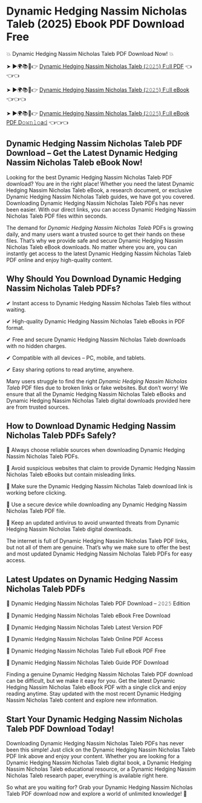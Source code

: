 # Dynamic Hedging Nassim Nicholas Taleb (2025) Ebook PDF Download Free

💥 Dynamic Hedging Nassim Nicholas Taleb PDF Download Now! 💥

➤ ►🌍📚📱👉 [Dynamic Hedging Nassim Nicholas Taleb (𝟸𝟶𝟸𝟻) F𝚞ll PDF](https://getpdf.xyz/dynamic-hedging-nassim-nicholas-taleb) 👈👈👈


➤ ►🌍📚📱👉 [Dynamic Hedging Nassim Nicholas Taleb (𝟸𝟶𝟸𝟻) F𝚞ll eBook](https://getpdf.xyz/dynamic-hedging-nassim-nicholas-taleb) 👈👈👈


➤ ►🌍📚📱👉 [Dynamic Hedging Nassim Nicholas Taleb (𝟸𝟶𝟸𝟻) F𝚞ll eBook PDF D𝚘𝚠𝚗𝚕𝚘a𝚍](https://getpdf.xyz/dynamic-hedging-nassim-nicholas-taleb) 👈👈👈


## Dynamic Hedging Nassim Nicholas Taleb PDF Download – Get the Latest Dynamic Hedging Nassim Nicholas Taleb eBook Now!

Looking for the best Dynamic Hedging Nassim Nicholas Taleb PDF download? You are in the right place! Whether you need the latest Dynamic Hedging Nassim Nicholas Taleb eBook, a research document, or exclusive Dynamic Hedging Nassim Nicholas Taleb guides, we have got you covered. Downloading Dynamic Hedging Nassim Nicholas Taleb PDFs has never been easier. With our direct links, you can access Dynamic Hedging Nassim Nicholas Taleb PDF files within seconds.

The demand for *Dynamic Hedging Nassim Nicholas Taleb* PDFs is growing daily, and many users want a trusted source to get their hands on these files. That’s why we provide safe and secure Dynamic Hedging Nassim Nicholas Taleb eBook downloads. No matter where you are, you can instantly get access to the latest Dynamic Hedging Nassim Nicholas Taleb PDF online and enjoy high-quality content.

## Why Should You Download Dynamic Hedging Nassim Nicholas Taleb PDFs?

✔ Instant access to Dynamic Hedging Nassim Nicholas Taleb files without waiting.

✔ High-quality Dynamic Hedging Nassim Nicholas Taleb eBooks in PDF format.

✔ Free and secure Dynamic Hedging Nassim Nicholas Taleb downloads with no hidden charges.

✔ Compatible with all devices – PC, mobile, and tablets.

✔ Easy sharing options to read anytime, anywhere.

Many users struggle to find the right *Dynamic Hedging Nassim Nicholas Taleb* PDF files due to broken links or fake websites. But don’t worry! We ensure that all the Dynamic Hedging Nassim Nicholas Taleb eBooks and Dynamic Hedging Nassim Nicholas Taleb digital downloads provided here are from trusted sources.

## How to Download Dynamic Hedging Nassim Nicholas Taleb PDFs Safely?

📌 Always choose reliable sources when downloading Dynamic Hedging Nassim Nicholas Taleb PDFs.

📌 Avoid suspicious websites that claim to provide Dynamic Hedging Nassim Nicholas Taleb eBooks but contain misleading links.

📌 Make sure the Dynamic Hedging Nassim Nicholas Taleb download link is working before clicking.

📌 Use a secure device while downloading any Dynamic Hedging Nassim Nicholas Taleb PDF file.

📌 Keep an updated antivirus to avoid unwanted threats from Dynamic Hedging Nassim Nicholas Taleb digital downloads.

The internet is full of Dynamic Hedging Nassim Nicholas Taleb PDF links, but not all of them are genuine. That’s why we make sure to offer the best and most updated Dynamic Hedging Nassim Nicholas Taleb PDFs for easy access.

## Latest Updates on Dynamic Hedging Nassim Nicholas Taleb PDFs

🔹 Dynamic Hedging Nassim Nicholas Taleb PDF Download – 𝟸𝟶𝟸𝟻 Edition

🔹 Dynamic Hedging Nassim Nicholas Taleb eBook Free Download

🔹 Dynamic Hedging Nassim Nicholas Taleb Latest Version PDF

🔹 Dynamic Hedging Nassim Nicholas Taleb Online PDF Access

🔹 Dynamic Hedging Nassim Nicholas Taleb Full eBook PDF Free

🔹 Dynamic Hedging Nassim Nicholas Taleb Guide PDF Download

Finding a genuine Dynamic Hedging Nassim Nicholas Taleb PDF download can be difficult, but we make it easy for you. Get the latest Dynamic Hedging Nassim Nicholas Taleb eBook PDF with a single click and enjoy reading anytime. Stay updated with the most recent Dynamic Hedging Nassim Nicholas Taleb content and explore new information.

## Start Your Dynamic Hedging Nassim Nicholas Taleb PDF Download Today!

Downloading Dynamic Hedging Nassim Nicholas Taleb PDFs has never been this simple! Just click on the Dynamic Hedging Nassim Nicholas Taleb PDF link above and enjoy your content. Whether you are looking for a Dynamic Hedging Nassim Nicholas Taleb digital book, a Dynamic Hedging Nassim Nicholas Taleb educational resource, or a Dynamic Hedging Nassim Nicholas Taleb research paper, everything is available right here.

So what are you waiting for? Grab your Dynamic Hedging Nassim Nicholas Taleb PDF download now and explore a world of unlimited knowledge! 🚀